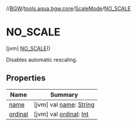 //[BGW](../../../../index.md)/[tools.aqua.bgw.core](../../index.md)/[ScaleMode](../index.md)/[NO_SCALE](index.md)



# NO_SCALE  
 [jvm] [NO_SCALE](index.md)()  


Disables automatic rescaling.

   


## Properties  
  
|  Name |  Summary | 
|---|---|
| <a name="tools.aqua.bgw.core/ScaleMode.NO_SCALE/name/#/PointingToDeclaration/"></a>[name](name.md)| <a name="tools.aqua.bgw.core/ScaleMode.NO_SCALE/name/#/PointingToDeclaration/"></a> [jvm] val [name](name.md): [String](https://kotlinlang.org/api/latest/jvm/stdlib/kotlin/-string/index.html)   <br>|
| <a name="tools.aqua.bgw.core/ScaleMode.NO_SCALE/ordinal/#/PointingToDeclaration/"></a>[ordinal](ordinal.md)| <a name="tools.aqua.bgw.core/ScaleMode.NO_SCALE/ordinal/#/PointingToDeclaration/"></a> [jvm] val [ordinal](ordinal.md): [Int](https://kotlinlang.org/api/latest/jvm/stdlib/kotlin/-int/index.html)   <br>|

